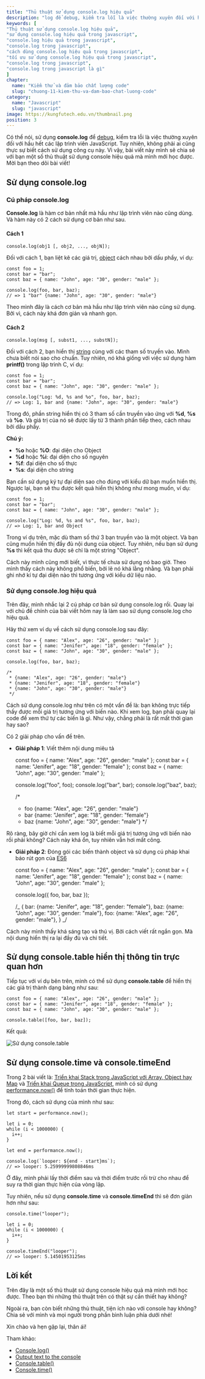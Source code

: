 ```yaml
---
title: "Thủ thuật sử dụng console.log hiệu quả"
description: "log để debug, kiểm tra lỗi là việc thường xuyên đối với hầu hết các lập trình viên JavaScript. Tuy nhiên, không phải ai cũng thực sự biết cách tối ưu cách sử dụng. Cùng tìm hiểu!"
keywords: [
"Thủ thuật sử dụng console.log hiệu quả",
"sử dụng console.log hiệu quả trong javascript",
"console.log hiệu quả trong javascript",
"console.log trong javascript",
"cách dùng console.log hiệu quả trong javascript",
"tối ưu sử dụng console.log hiệu quả trong javascript",
"console.log trong javascript",
"console.log trong javascript là gì"
]
chapter:
  name: "Kiểm thử và đảm bảo chất lượng code"
  slug: "chuong-11-kiem-thu-va-dam-bao-chat-luong-code"
category:
  name: "Javascript"
  slug: "javascript"
image: https://kungfutech.edu.vn/thumbnail.png
position: 3
---
```


Có thể nói, sử dụng **console.log** để [debug](/bai-viet/javascript/debug-javascript-de-hay-kho), kiểm tra lỗi là việc thường xuyên đối với hầu hết các lập trình viên JavaScript. Tuy nhiên, không phải ai cũng thực sự biết cách sử dụng công cụ này. Vì vậy, bài viết này mình sẽ chia sẻ với bạn một số thủ thuật sử dụng console hiệu quả mà mình mới học được. Mời bạn theo dõi bài viết!

## Sử dụng console.log

### Cú pháp console.log

**Console.log** là hàm cơ bản nhất mà hầu như lập trình viên nào cũng dùng. Và hàm này có 2 cách sử dụng cơ bản như sau.

#### Cách 1

    console.log(obj1 [, obj2, ..., objN]);

Đối với cách 1, bạn liệt kê các giá trị, [object](/bai-viet/javascript/object-la-gi-object-trong-javascript) cách nhau bởi dấu phẩy, ví dụ:

    const foo = 1;
    const bar = "bar";
    const baz = { name: "John", age: "30", gender: "male" };

    console.log(foo, bar, baz);
    // => 1 "bar" {name: "John", age: "30", gender: "male"}

Theo mình đây là cách cơ bản mà hầu như lập trình viên nào cũng sử dụng. Bởi vì, cách này khá đơn giản và nhanh gọn.

#### Cách 2

    console.log(msg [, subst1, ..., substN]);

Đối với cách 2, bạn hiển thị [string](/bai-viet/javascript/cac-kieu-du-lieu-trong-javascript) cùng với các tham số truyền vào. Mình chưa biết nói sao cho chuẩn. Tuy nhiên, nó khá giống với việc sử dụng hàm **printf()** trong lập trình C, ví dụ:

    const foo = 1;
    const bar = "bar";
    const baz = { name: "John", age: "30", gender: "male" };

    console.log("Log: %d, %s and %o", foo, bar, baz);
    // => Log: 1, bar and {name: "John", age: "30", gender: "male"}

Trong đó, phần string hiển thị có 3 tham số cần truyền vào ứng với **%d**, **%s** và **%o**. Và giá trị của nó sẽ được lấy từ 3 thành phần tiếp theo, cách nhau bởi dấu phẩy.

**Chú ý:**

- **%o** hoặc **%O**: đại diện cho Object
- **%d** hoặc **%i**: đại diện cho số nguyên
- **%f**: đại diện cho số thực
- **%s**: đại diện cho string

Bạn cần sử dụng ký tự đại diện sao cho đúng với kiểu dữ bạn muốn hiển thị. Ngược lại, bạn sẽ thu được kết quả hiển thị không như mong muốn, ví dụ:

    const foo = 1;
    const bar = "bar";
    const baz = { name: "John", age: "30", gender: "male" };

    console.log("Log: %d, %s and %s", foo, bar, baz);
    // => Log: 1, bar and Object

Trong ví dụ trên, mặc dù tham số thứ 3 bạn truyền vào là một object. Và bạn cũng muốn hiển thị đầy đủ nội dung của object. Tuy nhiên, nếu bạn sử dụng **%s** thì kết quả thu được sẽ chỉ là một string "Object".

Cách này mình cũng mới biết, vì thực tế chưa sử dụng nó bao giờ. Theo mình thấy cách này không phổ biến, bởi lẽ nó khá lằng nhằng. Và bạn phải ghi nhớ kí tự đại diện nào thì tương ứng với kiểu dữ liệu nào.

### Sử dụng console.log hiệu quả

Trên đây, mình nhắc lại 2 cú pháp cơ bản sử dụng console.log rồi. Quay lại với chủ đề chính của bài viết hôm nay là làm sao sử dụng console.log cho hiệu quả.

Hãy thử xem ví dụ về cách sử dụng console.log sau đây:

    const foo = { name: "Alex", age: "26", gender: "male" };
    const bar = { name: "Jenifer", age: "18", gender: "female" };
    const baz = { name: "John", age: "30", gender: "male" };

    console.log(foo, bar, baz);

    /*
     * {name: "Alex", age: "26", gender: "male"}
     * {name: "Jenifer", age: "18", gender: "female"}
     * {name: "John", age: "30", gender: "male"}
     */

Cách sử dụng console.log như trên có một vấn đề là: bạn không trực tiếp thấy được mỗi giá trị tương ứng với biến nào. Khi xem log, bạn phải quay lại code để xem thứ tự các biến là gì. Như vậy, chẳng phải là rất mất thời gian hay sao?

Có 2 giải pháp cho vấn đề trên.

- **Giải pháp 1**: Viết thêm nội dung miêu tả

  const foo = { name: "Alex", age: "26", gender: "male" };
  const bar = { name: "Jenifer", age: "18", gender: "female" };
  const baz = { name: "John", age: "30", gender: "male" };

  console.log("foo", foo);
  console.log("bar", bar);
  console.log("baz", baz);

  /\*

  - foo {name: "Alex", age: "26", gender: "male"}
  - bar {name: "Jenifer", age: "18", gender: "female"}
  - baz {name: "John", age: "30", gender: "male"}
    \*/

Rõ ràng, bây giờ chỉ cần xem log là biết mỗi giá trị tương ứng với biến nào rồi phải không? Cách này khá ổn, tuy nhiên vẫn hơi mất công.

- **Giải pháp 2**: Đóng gói các biến thành object và sử dụng cú pháp khai báo rút gọn của [ES6](/tag/es6/)

  const foo = { name: "Alex", age: "26", gender: "male" };
  const bar = { name: "Jenifer", age: "18", gender: "female" };
  const baz = { name: "John", age: "30", gender: "male" };

  console.log({ foo, bar, baz });

  /_
  {
  bar: {name: "Jenifer", age: "18", gender: "female"},
  baz: {name: "John", age: "30", gender: "male"},
  foo: {name: "Alex", age: "26", gender: "male"},
  }
  _/

Cách này mình thấy khá sáng tạo và thú vị. Bởi cách viết rất ngắn gọn. Mà nội dung hiển thị ra lại đầy đủ và chi tiết.

## Sử dụng console.table hiển thị thông tin trực quan hơn

Tiếp tục với ví dụ bên trên, mình có thể sử dụng **console.table** để hiển thị các giá trị thành dạng bảng như sau:

    const foo = { name: "Alex", age: "26", gender: "male" };
    const bar = { name: "Jenifer", age: "18", gender: "female" };
    const baz = { name: "John", age: "30", gender: "male" };

    console.table([foo, bar, baz]);

Kết quả:

![Sử dụng console.table](/static/294104b1dcb11c330b2642ea537d7023/7c811/su-dung-console.table-completejavascript.com_.png "Sử dụng console.table")

## Sử dụng console.time và console.timeEnd

Trong 2 bài viết là: [Triển khai Stack trong JavaScript với Array, Object hay Map](/trien-khai-stack-trong-javascript-voi-array-object-hay-map/) và [Triển khai Queue trong JavaScript](/trien-khai-queue-trong-javascript/), mình có sử dụng [performance.now()](https://developer.mozilla.org/en-US/docs/Web/API/Performance/now) để tính toán thời gian thực hiện.

Trong đó, cách sử dụng của mình như sau:

    let start = performance.now();

    let i = 0;
    while (i < 1000000) {
      i++;
    }

    let end = performance.now();

    console.log(`looper: ${end - start}ms`);
    // => looper: 5.25999999808846ms

Ở đây, mình phải lấy thời điểm sau và thời điểm trước rồi trừ cho nhau để suy ra thời gian thực hiện của vòng lặp.

Tuy nhiên, nếu sử dụng **console.time** và **console.timeEnd** thì sẽ đơn giản hơn như sau:

    console.time("looper");

    let i = 0;
    while (i < 1000000) {
      i++;
    }

    console.timeEnd("looper");
    // => looper: 5.14501953125ms

## Lời kết

Trên đây là một số thủ thuật sử dụng console hiệu quả mà mình mới học được. Theo bạn thì những thủ thuật trên có thật sự cần thiết hay không?

Ngoài ra, bạn còn biết những thủ thuật, tiện ích nào với console hay không? Chia sẻ với mình và mọi người trong phần bình luận phía dưới nhé!

Xin chào và hẹn gặp lại, thân ái!

Tham khảo:

- [Console.log()](https://developer.mozilla.org/en-US/docs/Web/API/Console/log)
- [Output text to the console](https://developer.mozilla.org/en-US/docs/Web/API/console#Outputting_text_to_the_console)
- [Console.table()](https://developer.mozilla.org/en-US/docs/Web/API/Console/table)
- [Console.time()](https://developer.mozilla.org/en-US/docs/Web/API/Console/time)
